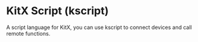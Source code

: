 # KitX Script (kscript)

A script language for KitX, you can use kscript to connect devices and call remote functions.

